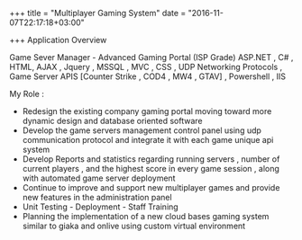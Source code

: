 +++
title = "Multiplayer Gaming System"
date = "2016-11-07T22:17:18+03:00"

+++
Application Overview

Game Sever Manager - Advanced Gaming Portal (ISP Grade)
ASP.NET , C# , HTML, AJAX , Jquery , MSSQL , MVC , CSS , UDP Networking Protocols , Game Server APIS [Counter Strike , COD4 , MW4 , GTAV] , Powershell , IIS

My Role :

* Redesign the existing company gaming portal moving toward more dynamic design and database oriented software
* Develop the game servers management control panel using udp communication protocol and integrate it with each game unique api system
* Develop Reports and statistics regarding running servers , number of current players , and the highest score in every game session , along with automated game server deployment
* Continue to improve and support new multiplayer games and provide new features in the administration panel
* Unit Testing - Deployment - Staff Training
* Planning the implementation of a new cloud bases gaming system similar to giaka and onlive using custom virtual environment
